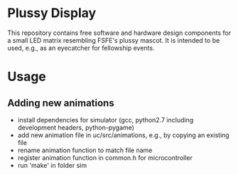 # Plussy Display

This repository contains free software and hardware design components for a small LED matrix resembling FSFE's plussy mascot. It is intended to be used, e.g., as an eyecatcher for fellowship events.

# Usage
## Adding new animations

* install dependencies for simulator (gcc, python2.7 including development headers, python-pygame)
* add new animation file in uc/src/animations, e.g., by copying an existing file
* rename animation function to match file name
* register animation function in common.h for microcontroller
* run 'make' in folder sim

